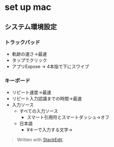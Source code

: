 # set up mac

## システム環境設定
### トラックパッド
- 軌跡の速さ→最速
-  タップでクリック
- アプリExpose → 4本指で下にスワイプ
### キーボード
- リピート速度→最速
- リピート入力認識までの時間→最速
- 入力ソース
  - すべての入力ソース
	  - スマート引用符とスマートダッシュ→オフ
  - 日本語
	  -  ¥キーで入力する文字→



> Written with [StackEdit](https://stackedit.io/).
<!--stackedit_data:
eyJoaXN0b3J5IjpbODMwNTYyMTA3XX0=
-->